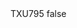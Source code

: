 <?xml version="1.0" encoding="UTF-8"?>
<CustomMetadata xmlns="http://soap.sforce.com/2006/04/metadata">
    <label>TXU795</label>
    <protected>false</protected>
</CustomMetadata>
